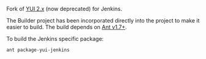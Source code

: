 Fork of [YUI 2.x](https://github.com/yui/yui2) (now deprecated) for Jenkins.

The Builder project has been incorporated directly into the project to make it easier to build.  The build depends on
[Ant v1.7+](http://ant.apache.org/bindownload.cgi).

To build the Jenkins specific package:

```
ant package-yui-jenkins
```

